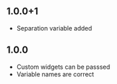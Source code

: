 ## 1.0.0+1

- Separation variable added

## 1.0.0

- Custom widgets can be passsed
- Variable names are correct
